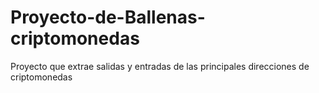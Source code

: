 # Proyecto-de-Ballenas-criptomonedas
Proyecto que extrae salidas y entradas de las principales direcciones de criptomonedas
